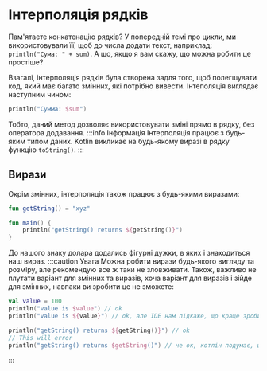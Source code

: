 # Інтерполяція рядків
Пам'ятаєте конкатенацію рядків? У попередній темі про цикли, ми використовували її, щоб
до числа додати текст, наприклад: `println("Сума: " + sum)`. А що, якщо я вам скажу, що можна
робити це простіше?

Взагалі, інтерполяція рядків була створена задля того, щоб полегшувати код, який має
багато змінних, які потрібно вивести. Інтеполяція виглядає наступним чином:
```kotlin
println("Сумма: $sum")
```
Тобто, даний метод дозволяє використовувати зміні прямо в рядку, без оператора додавання.
:::info Інформація
Інтерполяція працює з будь-яким типом даних. Kotlin викликає на будь-якому виразі в
рядку функцію `toString()`.
:::

## Вирази
Окрім змінних, інтерполяція також працює з будь-якими виразами:
```kotlin
fun getString() = "xyz"

fun main() {
    println("getString() returns ${getString()}")
}
```
До нашого знаку долара додались фігурні дужки, в яких і знаходиться наш вираз.
:::caution Увага
Можна робити вирази будь-якого вигляду та розміру, але рекомендую все ж таки не зловживати.
Також, важливо не плутати варіант для змінних та виразів, хоча варіант для виразів і зійде
для змінних, навпаки ви зробити це не зможете:
```kotlin
val value = 100
println("value is $value") // ok
println("value is ${value}") // ok, але IDE нам підкаже, що краще зробити за варіантом вище

println("getString() returns ${getString()}") // ok
// This will error
println("getString() returns $getString()") // не ок, котлін подумає, що ви хочете отримати змінну
```
:::
